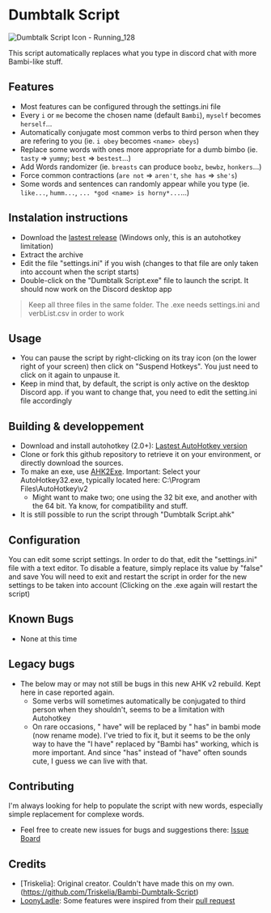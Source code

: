 # Dumbtalk Script

![Dumbtalk Script Icon - Running_128](https://user-images.githubusercontent.com/5974879/118271520-af706a80-b4c1-11eb-8d0a-18f69c791f4c.png)

This script automatically replaces what you type in discord chat with more Bambi-like stuff.

## Features

- Most features can be configured through the settings.ini file
- Every `i` or `me` become the chosen name (default `Bambi`), `myself` becomes `herself`...
- Automatically conjugate most common verbs to third person when they are refering to you (ie. `i obey` becomes `<name> obeys`)
- Replace some words with ones more appropriate for a dumb bimbo (ie. `tasty` => `yummy`; `best` => `bestest`...)
- Add Words randomizer (ie. `breasts` can produce `boobz`, `bewbz`, `honkers`...)
- Force common contractions (`are not` => `aren't`, `she has` => `she's`)
- Some words and sentences can randomly appear while you type (ie. `like...`, `humm...`, `... *god <name> is horny*...`...)

## Instalation instructions

- Download the [lastest release](https://github.com/JediCat/Dumbtalk-Script/releases) (Windows only, this is an autohotkey limitation)
- Extract the archive
- Edit the file "settings.ini" if you wish (changes to that file are only taken into account when the script starts)
- Double-click on the "Dumbtalk Script.exe" file to launch the script. It should now work on the Discord desktop app

> Keep all three files in the same folder. The .exe needs settings.ini and verbList.csv in order to work

## Usage

- You can pause the script by right-clicking on its tray icon (on the lower right of your screen) then click on "Suspend Hotkeys". You just need to click on it again to unpause it.
- Keep in mind that, by default, the script is only active on the desktop Discord app. if you want to change that, you need to edit the setting.ini file accordingly

## Building & developpement

- Download and install autohotkey (2.0+): [Lastest AutoHotkey version](https://www.autohotkey.com/download/ahk-v2.exe)
- Clone or fork this github repository to retrieve it on your environment, or directly download the sources.
- To make an exe, use [AHK2Exe](https://github.com/AutoHotkey/Ahk2Exe/releases). Important: Select your AutoHotkey32.exe, typically located here: C:\Program Files\AutoHotkey\v2
    - Might want to make two; one using the 32 bit exe, and another with the 64 bit. Ya know, for compatibility and stuff.
- It is still possible to run the script through "Dumbtalk Script.ahk"

## Configuration

You can edit some script settings. In order to do that, edit the "settings.ini" file with a text editor.
To disable a feature, simply replace its value by "false" and save
You will need to exit and restart the script in order for the new settings to be taken into account (Clicking on the .exe again will restart the script)

## Known Bugs
- None at this time

## Legacy bugs 

- The below may or may not still be bugs in this new AHK v2 rebuild. Kept here in case reported again.
    - Some verbs will sometimes automatically be conjugated to third person when they shouldn't, seems to be a limitation with Autohotkey
    - On rare occasions, " have" will be replaced by " has" in bambi mode (now rename mode). I've tried to fix it, but it seems to be the only way to have the "I have" replaced by "Bambi has" working, which is more important. And since "has" instead of "have" often sounds cute, I guess we can live with that.

## Contributing

I'm always looking for help to populate the script with new words, especially simple replacement for complexe words.

- Feel free to create new issues for bugs and suggestions there: [Issue Board](https://github.com/JediCat/Dumbtalk-Script/issues)

## Credits

- [Triskelia]: Original creator. Couldn't have made this on my own. (https://github.com/Triskelia/Bambi-Dumbtalk-Script)
- [LoonyLadle](https://github.com/LoonyLadle): Some features were inspired from their [pull request](https://github.com/Triskelia/Bambi-Dumbtalk-Script/pull/2)
